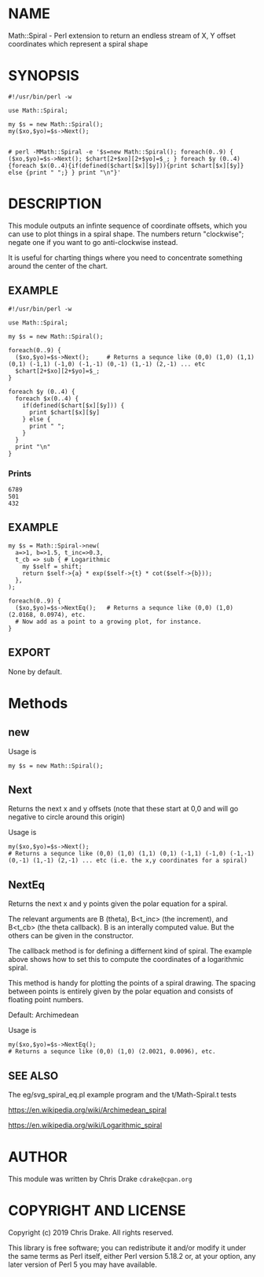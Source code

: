 # NAME

Math::Spiral - Perl extension to return an endless stream of X, Y offset coordinates which represent a spiral shape

# SYNOPSIS

    #!/usr/bin/perl -w
      
    use Math::Spiral;

    my $s = new Math::Spiral();
    my($xo,$yo)=$s->Next();


    # perl -MMath::Spiral -e '$s=new Math::Spiral(); foreach(0..9) { ($xo,$yo)=$s->Next(); $chart[2+$xo][2+$yo]=$_; } foreach $y (0..4){foreach $x(0..4){if(defined($chart[$x][$y])){print $chart[$x][$y]} else {print " ";} } print "\n"}'

# DESCRIPTION

This module outputs an infinte sequence of coordinate offsets, which you can use to plot things in a spiral shape.
The numbers return "clockwise"; negate one if you want to go anti-clockwise instead.

It is useful for charting things where you need to concentrate something around the center of the chart.

## EXAMPLE

    #!/usr/bin/perl -w
      
    use Math::Spiral;

    my $s = new Math::Spiral();

    foreach(0..9) {
      ($xo,$yo)=$s->Next();     # Returns a sequnce like (0,0) (1,0) (1,1) (0,1) (-1,1) (-1,0) (-1,-1) (0,-1) (1,-1) (2,-1) ... etc
      $chart[2+$xo][2+$yo]=$_;
    }

    foreach $y (0..4) {
      foreach $x(0..4) {
        if(defined($chart[$x][$y])) { 
          print $chart[$x][$y] 
        } else {
          print " ";
        }
      }
      print "\n"
    }

### Prints

    6789
    501 
    432 

## EXAMPLE

    my $s = Math::Spiral->new(
      a=>1, b=>1.5, t_inc=>0.3,
      t_cb => sub { # Logarithmic
        my $self = shift;
        return $self->{a} * exp($self->{t} * cot($self->{b}));
      },
    );

    foreach(0..9) {
      ($xo,$yo)=$s->NextEq();	# Returns a sequnce like (0,0) (1,0) (2.0168, 0.0974), etc.
      # Now add as a point to a growing plot, for instance.
    }

## EXPORT

None by default.

# Methods

## new

Usage is

    my $s = new Math::Spiral();

## Next

Returns the next x and y offsets (note that these start at 0,0 and will go negative to circle around this origin)

Usage is

    my($xo,$yo)=$s->Next();
    # Returns a sequnce like (0,0) (1,0) (1,1) (0,1) (-1,1) (-1,0) (-1,-1) (0,-1) (1,-1) (2,-1) ... etc (i.e. the x,y coordinates for a spiral)

## NextEq

Returns the next x and y points given the polar equation for a spiral.

The relevant arguments are B<t> (theta), B<t_inc> (the increment), and
B<t_cb> (the theta callback).  B<t> is an interally computed value.
But the others can be given in the constructor.

The callback method is for defining a differnent kind of spiral.  The
example above shows how to set this to compute the coordinates of a
logarithmic spiral.

This method is handy for plotting the points of a spiral drawing.  The
spacing between points is entirely given by the polar equation and
consists of floating point numbers.

Default: Archimedean

Usage is

    my($xo,$yo)=$s->NextEq();
    # Returns a sequnce like (0,0) (1,0) (2.0021, 0.0096), etc.

## SEE ALSO

The eg/svg_spiral_eq.pl example program and the t/Math-Spiral.t tests

https://en.wikipedia.org/wiki/Archimedean_spiral

https://en.wikipedia.org/wiki/Logarithmic_spiral

# AUTHOR

This module was written by Chris Drake `cdrake@cpan.org`

# COPYRIGHT AND LICENSE

Copyright (c) 2019 Chris Drake. All rights reserved.

This library is free software; you can redistribute it and/or modify
it under the same terms as Perl itself, either Perl version 5.18.2 or,
at your option, any later version of Perl 5 you may have available.
